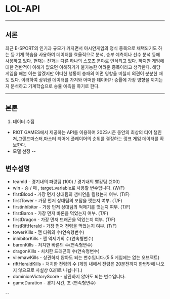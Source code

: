 # LOL-API
---
## 서론

최근 E-SPORT의 인기과 규모가 커지면서 아시안게임의 정식 종목으로 채택되기도 하는 등 기계 학습을 사용하여 데이터를 효율적으로 분석, 승부 예측이나 선수 분석 등에 사용하고 있다. 현재는 전과는 다른 하나의 스포츠 분야로 인식되고 있다. 하지만 게임에 대한 전반적이 이해가 없으면 이해하기가 불가능한 어려운 종목이라고 생각한다. 해당 게임을 해본 이는 알겠지만 어떠한 행동이 승패의 어떤 영향을 미칠지 의견이 분분한 때도 있다. 이러하여 상위권 데이터를 가져와 어떠한 데이터가 승률에 가장 영향을 끼치는지 분석하고 기계학습으로 승률 예측을 하기로 한다.

---

## 본론

1) 데이터 수집

-  RIOT GAMES에서 제공하는 API를 이용하여 2023시즌 동안의 최상의 티어 챌린저,그랜드마스터,마스터 티어에 플레이어의 순위를 결정하는 랭크 게임 데이터를 확보한다.
-  모델 선정 
--
## 변수설명

- teamId - 경기내의 파랑팀 (100) / 경기내의 빨강팀 (200)
- win - 승 / 패 , target_variable로 사용할 변수입니다. (W/F)
- firstBlood - 가장 먼저 상대팀의 챔피언을 킬했는지 여부. (T/F)
- firstTower - 가장 먼저 상대팀의 포탑을 깻는지 여부. (T/F)
- firstinhibitor - 가장 먼저 상대팀의 억제기를 깻는지 여부. (T/F)
- firstBaron - 가장 먼저 바론을 먹었는지 여부. (T/F)
- firstDragon - 가장 먼저 드래곤을 먹었는지 여부. (T/F)
- firstRiftHerald - 가장 먼저 전령을 먹었는지 여부. (T/F)
- towerKills - 깬 타워의 수(연속형변수)
- inhibitorKills - 깬 억제기의 수(연속형변수)
- baronKills - 처치한 바론의 수(연속형변수)
- dragonKills - 처치한 드래곤의 수(연속형변수)
- vilemawKills - 상관하지 않아도 되는 변수입니다.(5:5 게임에는 없는 오브젝트)
- riftHeraldKills - 처치한 전령의 수 (게임 내에서 전령은 20분전까지 한번밖에 나오지 않으므로 사실상 0과1로 나뉩니다.)
- dominionVictoryScore - 상관하지 않아도 되는 변수입니다.
- gameDuration - 경기 시간, 초 (연속형변수)

--
